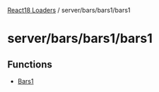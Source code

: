 [React18 Loaders](../../../../modules.md) / server/bars/bars1/bars1

# server/bars/bars1/bars1

## Functions

- [Bars1](functions/Bars1.md)
